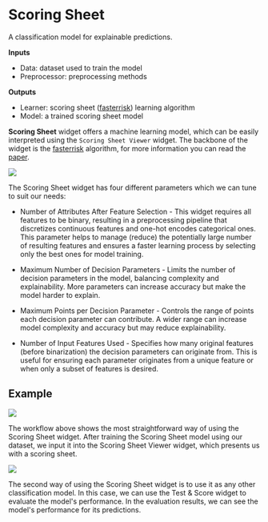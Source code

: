 Scoring Sheet
================
A classification model for explainable predictions.

**Inputs**

- Data: dataset used to train the model
- Preprocessor: preprocessing methods

**Outputs**

- Learner: scoring sheet ([fasterrisk](https://github.com/jiachangliu/FasterRisk)) learning algorithm
- Model: a trained scoring sheet model

**Scoring Sheet** widget offers a machine learning model, which can be easily interpreted using the `Scoring Sheet Viewer` widget. The backbone of the widget is the <a href="https://github.com/jiachangliu/FasterRisk" target="_blank">fasterrisk</a> algorithm, for more information you can read the <a href="https://arxiv.org/abs/2210.05846" target="_blank">paper</a>.

![](images/scoring-sheet-widget.png)

The Scoring Sheet widget has four different parameters which we can tune to suit our needs:

- Number of Attributes After Feature Selection - This widget requires all features to be binary, resulting in a preprocessing pipeline that discretizes continuous features and one-hot encodes categorical ones. This parameter helps to manage (reduce) the potentially large number of resulting features and ensures a faster learning process by selecting only the best ones for model training.

- Maximum Number of Decision Parameters - Limits the number of decision parameters in the model, balancing complexity and explainability. More parameters can increase accuracy but make the model harder to explain.

- Maximum Points per Decision Parameter - Controls the range of points each decision parameter can contribute. A wider range can increase model complexity and accuracy but may reduce explainability.

- Number of Input Features Used - Specifies how many original features (before binarization) the decision parameters can originate from. This is useful for ensuring each parameter originates from a unique feature or when only a subset of features is desired.


Example
-------

![](images/scoring-sheet-workflow.png)

The workflow above shows the most straightforward way of using the Scoring Sheet widget. After training the Scoring Sheet model using our dataset, we input it into the Scoring Sheet Viewer widget, which presents us with a scoring sheet. 

![](images/scoring-sheet-workflow-2.png)

The second way of using the Scoring Sheet widget is to use it as any other classification model. In this case, we can use the Test & Score widget to evaluate the model's performance. In the evaluation results, we can see the model's performance for its predictions.